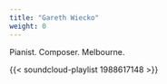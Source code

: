 ```yaml
---
title: "Gareth Wiecko"
weight: 0
---
```

Pianist. Composer. Melbourne.

{{< soundcloud-playlist 1988617148 >}}
